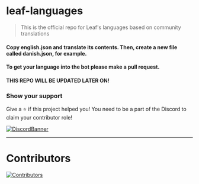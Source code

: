# leaf-languages

> This is the official repo for Leaf's languages based on community translations

#### Copy english.json and translate its contents. Then, create a new file called danish.json, for example.

#### To get your language into the bot please make a pull request.

#### THIS REPO WILL BE UPDATED LATER ON!

### Show your support

Give a ⭐️ if this project helped you! You need to be a part of the Discord to claim your contributor role!

[![DiscordBanner](https://invidget.switchblade.xyz/TKz7BMwEap)](https://discord.gg/TKz7BMwEap)

---

# Contributors

[![Contributors][contributors-image]][contributors-link]

[contributors-image]: https://contrib.rocks/image?repo=blurplesaturn/leaf-languages
[contributors-link]: https://github.com/blurplesaturn/leaf-languages/graphs/contributors
